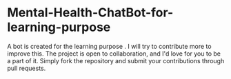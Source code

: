 # Mental-Health-ChatBot-for-learning-purpose
A bot is created for the learning purpose . I will try to contribute more to improve this. The project is open to collaboration, and I'd love for you to be a part of it. Simply fork the repository and submit your contributions through pull requests.
